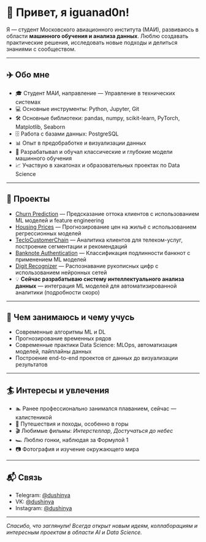# 👋 Привет, я iguanad0n!

Я — студент Московского авиационного института (МАИ), развиваюсь в области **машинного обучения и анализа данных**. Люблю создавать практические решения, исследовать новые подходы и делиться знаниями с сообществом.  

---

## ✈️ Обо мне

- 🎓 Студент МАИ, направление — Управление в технических системах  
- 💻 Основные инструменты: Python, Jupyter, Git
- 🛠 Основные библиотеки: pandas, numpy, scikit-learn, PyTorch, Matplotlib, Seaborn  
- 🗄 Работа с базами данных: PostgreSQL
- 📊 Опыт в предобработке и визуализации данных  
- 🤖 Разрабатывал и обучал классические и глубокие модели машинного обучения  
- 📈 Участвую в хакатонах и образовательных проектах по Data Science  

---

## 🚀 Проекты

- [Churn Prediction](https://github.com/iguanad0n/Churn-Prediction) — Предсказание оттока клиентов с использованием ML моделей и feature engineering  
- [Housing Prices](https://github.com/iguanad0n/Housing-Prices) — Прогнозирование цен на жильё с использованием регрессионных моделей  
- [TecloCustomerChain](https://github.com/iguanad0n/TecloCustomerChain) — Аналитика клиентов для телеком-услуг, построение сегментации и рекомендаций  
- [Banknote Authentication](https://github.com/iguanad0n/BanknoteAuthentication) — Классификация подлинности банкнот с применением ML моделей  
- [Digit Recognizer](https://github.com/iguanad0n/Digit_Recognizer) — Распознавание рукописных цифр с использованием нейронных сетей  
- 💡 **Сейчас разрабатываю систему интеллектуального анализа данных** — интеграция ML моделей для автоматизированной аналитики (подробности скоро)  

---

## 🌱 Чем занимаюсь и чему учусь

- Современные алгоритмы ML и DL   
- Прогнозирование временных рядов  
- Современные практики Data Science: MLOps, автоматизация моделей, пайплайны данных  
- Построение end-to-end проектов от данных до визуализации результатов  

---

## 🏄 Интересы и увлечения

- 🏊 Ранее профессионально занимался плаванием, сейчас — калистеникой  
- 🌄 Путешествия и походы, особенно в горы  
- 🎬 Любимые фильмы: *Интерстеллар*, *Достучаться до небес*  
- 🏎 Люблю гонки, наблюдая за Формулой 1  
- 📷 Фотография и изучение окружающего мира  

---

## 📬 Связь

- Telegram: [@dushinya](https://t.me/dushinya)  
- VK: [@dushinya](https://vk.com/dushinya)  
- Instagram: [@dushinya](https://instagram.com/dushinya)  

---

_Спасибо, что заглянули! Всегда открыт новым идеям, коллаборациям и интересным проектам в области AI и Data Science._
